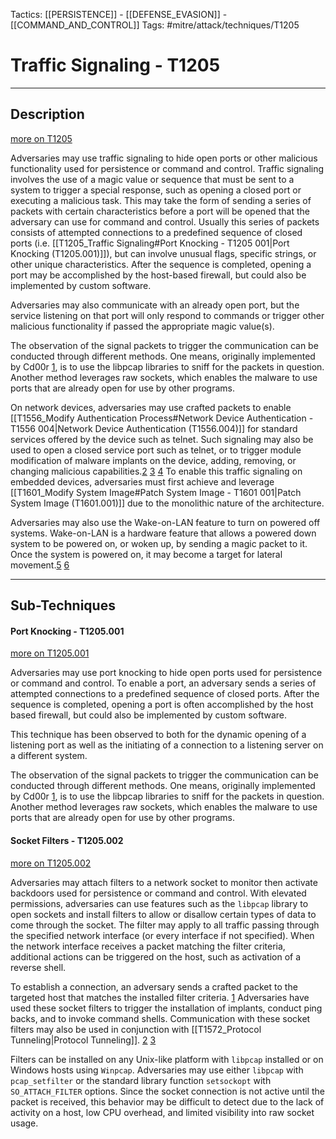 Tactics: [[PERSISTENCE]] - [[DEFENSE_EVASION]] - [[COMMAND_AND_CONTROL]]
Tags: #mitre/attack/techniques/T1205  

# Traffic Signaling - T1205
---
## Description
[more on T1205](https://attack.mitre.org/techniques/T1205)

Adversaries may use traffic signaling to hide open ports or other malicious functionality used for persistence or command and control. Traffic signaling involves the use of a magic value or sequence that must be sent to a system to trigger a special response, such as opening a closed port or executing a malicious task. This may take the form of sending a series of packets with certain characteristics before a port will be opened that the adversary can use for command and control. Usually this series of packets consists of attempted connections to a predefined sequence of closed ports (i.e. [[T1205_Traffic Signaling#Port Knocking - T1205 001|Port Knocking (T1205.001)]]), but can involve unusual flags, specific strings, or other unique characteristics. After the sequence is completed, opening a port may be accomplished by the host-based firewall, but could also be implemented by custom software.

Adversaries may also communicate with an already open port, but the service listening on that port will only respond to commands or trigger other malicious functionality if passed the appropriate magic value(s).

The observation of the signal packets to trigger the communication can be conducted through different methods. One means, originally implemented by Cd00r [1](https://www.giac.org/paper/gcih/342/handle-cd00r-invisible-backdoor/103631), is to use the libpcap libraries to sniff for the packets in question. Another method leverages raw sockets, which enables the malware to use ports that are already open for use by other programs.

On network devices, adversaries may use crafted packets to enable [[T1556_Modify Authentication Process#Network Device Authentication - T1556 004|Network Device Authentication (T1556.004)]] for standard services offered by the device such as telnet. Such signaling may also be used to open a closed service port such as telnet, or to trigger module modification of malware implants on the device, adding, removing, or changing malicious capabilities.[2](https://blogs.cisco.com/security/evolution-of-attacks-on-cisco-ios-devices) [3](https://www.fireeye.com/blog/threat-research/2015/09/synful_knock_-_acis.html) [4](https://community.cisco.com/t5/security-blogs/attackers-continue-to-target-legacy-devices/ba-p/4169954) To enable this traffic signaling on embedded devices, adversaries must first achieve and leverage [[T1601_Modify System Image#Patch System Image - T1601 001|Patch System Image (T1601.001)]] due to the monolithic nature of the architecture.

Adversaries may also use the Wake-on-LAN feature to turn on powered off systems. Wake-on-LAN is a hardware feature that allows a powered down system to be powered on, or woken up, by sending a magic packet to it. Once the system is powered on, it may become a target for lateral movement.[5](https://www.bleepingcomputer.com/news/security/ryuk-ransomware-uses-wake-on-lan-to-encrypt-offline-devices/) [6](https://www.amd.com/system/files/TechDocs/20213.pdf)

---
## Sub-Techniques

#### Port Knocking - T1205.001
[more on T1205.001](https://attack.mitre.org/techniques/T1205/001)

Adversaries may use port knocking to hide open ports used for persistence or command and control. To enable a port, an adversary sends a series of attempted connections to a predefined sequence of closed ports. After the sequence is completed, opening a port is often accomplished by the host based firewall, but could also be implemented by custom software.

This technique has been observed to both for the dynamic opening of a listening port as well as the initiating of a connection to a listening server on a different system.

The observation of the signal packets to trigger the communication can be conducted through different methods. One means, originally implemented by Cd00r [1](https://www.giac.org/paper/gcih/342/handle-cd00r-invisible-backdoor/103631), is to use the libpcap libraries to sniff for the packets in question. Another method leverages raw sockets, which enables the malware to use ports that are already open for use by other programs.

#### Socket Filters - T1205.002
[more on T1205.002](https://attack.mitre.org/techniques/T1205/002)

Adversaries may attach filters to a network socket to monitor then activate backdoors used for persistence or command and control. With elevated permissions, adversaries can use features such as the `libpcap` library to open sockets and install filters to allow or disallow certain types of data to come through the socket. The filter may apply to all traffic passing through the specified network interface (or every interface if not specified). When the network interface receives a packet matching the filter criteria, additional actions can be triggered on the host, such as activation of a reverse shell.

To establish a connection, an adversary sends a crafted packet to the targeted host that matches the installed filter criteria. [1](http://recursos.aldabaknocking.com/libpcapHakin9LuisMartinGarcia.pdf) Adversaries have used these socket filters to trigger the installation of implants, conduct ping backs, and to invoke command shells. Communication with these socket filters may also be used in conjunction with [[T1572_Protocol Tunneling|Protocol Tunneling]]. [2](https://exatrack.com/public/Tricephalic_Hellkeeper.pdf) [3](https://www.leonardo.com/documents/20142/10868623/Malware+Technical+Insight+_Turla+%E2%80%9CPenquin_x64%E2%80%9D.pdf)

Filters can be installed on any Unix-like platform with `libpcap` installed or on Windows hosts using `Winpcap`. Adversaries may use either `libpcap` with `pcap_setfilter` or the standard library function `setsockopt` with `SO_ATTACH_FILTER` options. Since the socket connection is not active until the packet is received, this behavior may be difficult to detect due to the lack of activity on a host, low CPU overhead, and limited visibility into raw socket usage.

